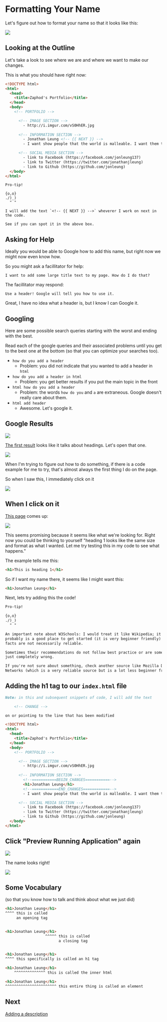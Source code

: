 # Formatting Your Name

Let's figure out how to format your name so that it looks like this:

![](img/name.png)

## Looking at the Outline

Let's take a look to see where we are and where we want to make our changes.

This is what you should have right now:

```html
<!DOCTYPE html>
<html>
  <head>
    <title>Zaphod's Portfolio</title>
  </head>
  <body>
    <!-- PORTFOLIO -->

      <!-- IMAGE SECTION -->
        - http://i.imgur.com/vS0HhER.jpg
      
      <!-- INFORMATION SECTION -->
        - Jonathan Leung <!-- {{ NEXT }} -->            
        - I want show people that the world is malleable. I want them to know they can create what's missing and not be afraid to break the status quo.

      <!-- SOCIAL MEDIA SECTION -->
        - link to Facebook (https://facebook.com/jonleung137)
        - link to Twitter (https://twitter.com/jonathanjleung)
        - link to Github (https://github.com/jonleung)
  </body>
</html>
```

```
Pro-tip!

{o,o}
./)_)
  " "

I will add the text `<!-- {{ NEXT }} -->` wheverer I work on next in the code.

See if you can spot it in the above box.
```

## Asking for Help

Ideally you would be able to Google how to add this name, but right now we might now even know how.

So you might ask a facillitator for help:

```
I want to add some large title text to my page. How do I do that?
```

The facillitator may respond:

```
Use a header! Google will tell you how to use it.
```

Great, I have no idea what a header is, but I know I can Google it.

## Googling

Here are some possible search queries starting with the worst and ending with the best.

Read each of the google queries and their associated problems until you get to the best one at the bottom (so that you can optimize your searches too).

- `how do you add a header`
    - Problem: you did not indicate that you wanted to add a header in `html`
- `how do you add a header in html`
    - Problem: you get better results if you put the main topic in the front
- `html how do you add a header`
    - Problem: the words `how do you` and `a` are extraneous. Google doesn't really care about them.
- `html add header`
    - Awesome. Let's google it.

## Google Results

![](img/heading_google.png)

[The first result](http://www.w3schools.com/html/html_headings.asp) looks like it talks about headings. Let's open that one.

![](img/heading_google_1.png)

When I'm trying to figure out how to do something, if there is a code example for me to try, that's almost always the first thing I do on the page.

So when I saw this, I immediately click on it

![](img/headings_google_1a.png)

## When I click on it

[This page](http://www.w3schools.com/html/tryit.asp?filename=tryhtml_headings) comes up:

![](img/headings_google_1b.png)

This seems promising because it seems like what we're looking for. Right now you could be thinking to yourself "heading 1 looks like the same size and format as what I wanted. Let me try testing this in my code to see what happens."

The example tells me this:

```html
<h1>This is heading 1</h1>
```

So if I want my name there, it seems like I might want this:

```html
<h1>Jonathan Leung</h1>
```

Next, lets try adding this the code!

```md
Pro-tip!

{o,o}
./)_)
  " "

An important note about W3Schools: I would treat it like Wikipedia; it's
probably is a good place to get started (it is very beginner friendly) but its
facts are not necessarily reliable.

Sometimes their recommendations do not follow best practice or are sometimes
just completely wrong.

If you're not sure about something, check another source like Mozilla Developer
Networks (which is a very reliable source but is a lot less beginner friendly).
```

## Adding the h1 tag to our `index.html` file

```md
Note: in this and subsequent snippets of code, I will add the text

    <!-- CHANGE -->

on or pointing to the line that has been modified
```

```html
<!DOCTYPE html>
<html>
  <head>
    <title>Zaphod's Portfolio</title>
  </head>
  <body>
    <!-- PORTFOLIO -->

      <!-- IMAGE SECTION -->
        - http://i.imgur.com/vS0HhER.jpg
      
      <!-- INFORMATION SECTION -->
        <!--===========BEGIN_CHANGES===========-->
        <h1>Jonathan Leung</h1> 
        <!--============END_CHANGES============-->          
        - I want show people that the world is malleable. I want them to know they can create what's missing and not be afraid to break the status quo.

      <!-- SOCIAL MEDIA SECTION -->
        - link to Facebook (https://facebook.com/jonleung137)
        - link to Twitter (https://twitter.com/jonathanjleung)
        - link to Github (https://github.com/jonleung)
  </body>
</html>
```

## Click "Preview Running Application" again

![](img/h1.png)

The name looks right!

![](img/celebration.gif)

## Some Vocabulary

(so that you know how to talk and think about what we just did)

```html
<h1>Jonathan Leung</h1>
^^^^ this is called
     an opening tag         
  
```

```html
<h1>Jonathan Leung</h1>
                  ^^^^^ this is called
                        a closing tag
  
```

```html
<h1>Jonathan Leung</h1>
^^^^ this specifically is called an h1 tag
```

```html
<h1>Jonathan Leung</h1>
    ^^^^^^^^^^^^^^ this is called the inner html
```

```html
<h1>Jonathan Leung</h1>
^^^^^^^^^^^^^^^^^^^^^^^ this entire thing is called an element
```

## Next

[Adding a description](description_challenge.md)
